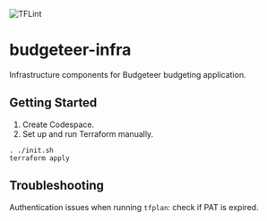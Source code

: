 ![TFLint](https://github.com/dfar-io/budgeteer-infra/actions/workflows/tflint.yml/badge.svg)

# budgeteer-infra

Infrastructure components for Budgeteer budgeting application.

## Getting Started

1. Create Codespace.
2. Set up and run Terraform manually.
```
. ./init.sh
terraform apply
```

## Troubleshooting

Authentication issues when running `tfplan`: check if PAT is expired.